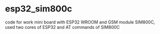 # esp32_sim800c
code for work mini board with ESP32 WROOM and GSM module SIM800C, used two cores of ESP32 and AT commands of SIM800C
